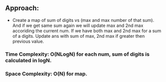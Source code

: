 ## Approach:
* Create a map of sum of digits vs (max and max number of that sum). And if we get same sum again we will update max and 2nd max accoriding the current num. If we have both max and 2nd max for a sum of a digits. Update ans with sum of max, 2nd max if greater then previous value.
​
### Time Complexity: O(NLogN) for each num, sum of digits is calculated in logN.
### Space Complexity: O(N) for map.